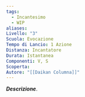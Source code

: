 ```yaml
---
tags:
  - Incantesimo
  - WIP
aliases: 
Livello: "3"
Scuola: Evocazione
Tempo di Lancio: 1 Azione
Distanza: Incantatore
Durata: Istantanea
Componenti: V, S
Scoperta: 
Autore: "[[Daikan Columna]]"
---
```

***Descrizione***. 